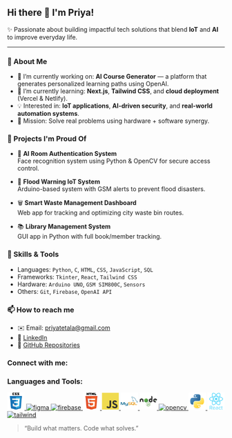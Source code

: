 ## Hi there 👋 I'm Priya!

✨ Passionate about building impactful tech solutions that blend **IoT** and **AI** to improve everyday life.

---

### 🚀 About Me

- 🔭 I’m currently working on: **AI Course Generator** — a platform that generates personalized learning paths using OpenAI.
- 🌱 I’m currently learning: **Next.js**, **Tailwind CSS**, and **cloud deployment** (Vercel & Netlify).
- 💡 Interested in: **IoT applications**, **AI-driven security**, and **real-world automation systems**.
- 🎯 Mission: Solve real problems using hardware + software synergy.


### 💼 Projects I'm Proud Of

- 🔐 **AI Room Authentication System**  
  Face recognition system using Python & OpenCV for secure access control.

- 🌊 **Flood Warning IoT System**  
  Arduino-based system with GSM alerts to prevent flood disasters.

- 🗑️ **Smart Waste Management Dashboard**  
  Web app for tracking and optimizing city waste bin routes.

- 📚 **Library Management System**  
  GUI app in Python with full book/member tracking.


### 🧠 Skills & Tools

- Languages: `Python`, `C`, `HTML`, `CSS`, `JavaScript`, `SQL`
- Frameworks: `Tkinter`, `React`, `Tailwind CSS`
- Hardware: `Arduino UNO`, `GSM SIM800C`, `Sensors`
- Others: `Git`, `Firebase`, `OpenAI API`

### 📫 How to reach me

- ✉️ Email: priyatetala@gmail.com
- 🔗 [LinkedIn](https://www.linkedin.com/in/priya551)
- 🧰 [GitHub Repositories](https://github.com/priya-551)


<h3 align="left">Connect with me:</h3>
<p align="left">
</p>

<h3 align="left">Languages and Tools:</h3>
<p align="left"> <a href="https://www.w3schools.com/css/" target="_blank" rel="noreferrer"> <img src="https://raw.githubusercontent.com/devicons/devicon/master/icons/css3/css3-original-wordmark.svg" alt="css3" width="40" height="40"/> </a> <a href="https://www.figma.com/" target="_blank" rel="noreferrer"> <img src="https://www.vectorlogo.zone/logos/figma/figma-icon.svg" alt="figma" width="40" height="40"/> </a> <a href="https://firebase.google.com/" target="_blank" rel="noreferrer"> <img src="https://www.vectorlogo.zone/logos/firebase/firebase-icon.svg" alt="firebase" width="40" height="40"/> </a> <a href="https://www.w3.org/html/" target="_blank" rel="noreferrer"> <img src="https://raw.githubusercontent.com/devicons/devicon/master/icons/html5/html5-original-wordmark.svg" alt="html5" width="40" height="40"/> </a> <a href="https://developer.mozilla.org/en-US/docs/Web/JavaScript" target="_blank" rel="noreferrer"> <img src="https://raw.githubusercontent.com/devicons/devicon/master/icons/javascript/javascript-original.svg" alt="javascript" width="40" height="40"/> </a> <a href="https://www.mysql.com/" target="_blank" rel="noreferrer"> <img src="https://raw.githubusercontent.com/devicons/devicon/master/icons/mysql/mysql-original-wordmark.svg" alt="mysql" width="40" height="40"/> </a> <a href="https://nodejs.org" target="_blank" rel="noreferrer"> <img src="https://raw.githubusercontent.com/devicons/devicon/master/icons/nodejs/nodejs-original-wordmark.svg" alt="nodejs" width="40" height="40"/> </a> <a href="https://opencv.org/" target="_blank" rel="noreferrer"> <img src="https://www.vectorlogo.zone/logos/opencv/opencv-icon.svg" alt="opencv" width="40" height="40"/> </a> <a href="https://www.python.org" target="_blank" rel="noreferrer"> <img src="https://raw.githubusercontent.com/devicons/devicon/master/icons/python/python-original.svg" alt="python" width="40" height="40"/> </a> <a href="https://reactjs.org/" target="_blank" rel="noreferrer"> <img src="https://raw.githubusercontent.com/devicons/devicon/master/icons/react/react-original-wordmark.svg" alt="react" width="40" height="40"/> </a> <a href="https://tailwindcss.com/" target="_blank" rel="noreferrer"> <img src="https://www.vectorlogo.zone/logos/tailwindcss/tailwindcss-icon.svg" alt="tailwind" width="40" height="40"/> </a> </p>


> “Build what matters. Code what solves.”

